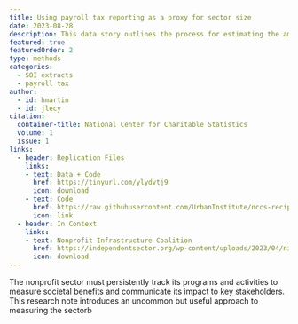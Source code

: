 ```yaml
---
title: Using payroll tax reporting as a proxy for sector size
date: 2023-08-28
description: This data story outlines the process for estimating the amount of payroll taxes nonprofits pay annually.
featured: true
featuredOrder: 2
type: methods
categories:
  - SOI extracts
  - payroll tax
author:
  - id: hmartin
  - id: jlecy
citation: 
  container-title: National Center for Charitable Statistics
  volume: 1
  issue: 1
links:
  - header: Replication Files
    links:  
    - text: Data + Code
      href: https://tinyurl.com/ylydvtj9
      icon: download
    - text: Code
      href: https://raw.githubusercontent.com/UrbanInstitute/nccs-recipes/main/vignettes/payroll/payroll.R
      icon: link
  - header: In Context 
    links:
    - text: Nonprofit Infrastructure Coalition 
      href: https://independentsector.org/wp-content/uploads/2023/04/nic-agenda-2023.pdf
      icon: download
---
```


The nonprofit sector must persistently track its programs and activities to measure societal benefits and communicate its impact to key stakeholders. This research note introduces an uncommon but useful approach to measuring the sectorb